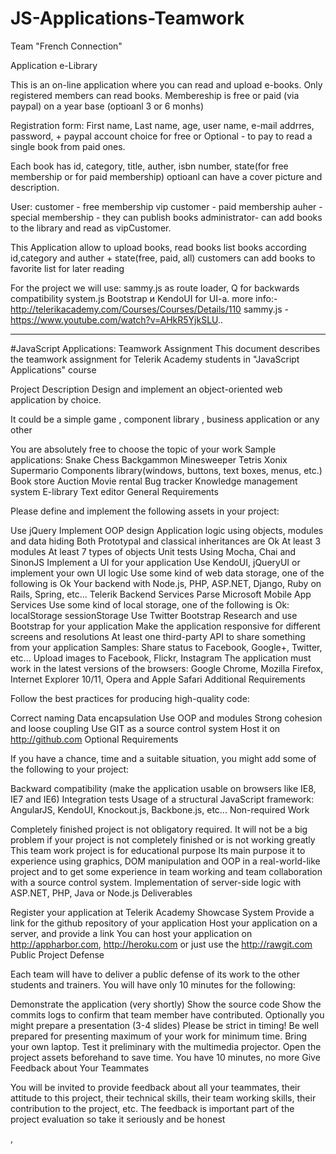 # JS-Applications-Teamwork

Team "French Connection"

Application e-Library 

This is an on-line application where you can read  and upload e-books.
Only registered members can read books.
Membereship is free or paid (via paypal) on a year base (optioanl 3 or 6 monhs)

Registration form: First name, Last name, age, user name, e-mail addrres, password, + paypal account
choice for free or
Optional -  to pay to read a single book from paid ones.

Each book has id, category, title, auther, isbn number, 
state(for free membership or for paid membership)
optioanl can have a cover picture and description.

User:
customer - free membership
vip customer - paid membership
auher - special membership  - they can publish books
administrator- can add books to the library and read as vipCustomer.

This Application allow to upload books, read books
list books according id,category and auther + state(free, paid, all)
customers can add books to favorite list for later reading

For the project we will use:
 sammy.js as route loader, 
 Q for backwards compatibility
system.js 
 Bootstrap и KendoUI for UI-a.
more info:- http://telerikacademy.com/Courses/Courses/Details/110
sammy.js - https://www.youtube.com/watch?v=AHkR5YjkSLU..



-------------------------------------------------------------------------------------

#JavaScript Applications: Teamwork Assignment
This document describes the teamwork assignment for Telerik Academy students in "JavaScript Applications" course

Project Description
Design and implement an object-oriented web application by choice.

It could be a simple game , component library , business application or any other

You are absolutely free to choose the topic of your work
Sample applications:
Snake
Chess
Backgammon
Minesweeper
Tetris
Xonix
Supermario
Components library(windows, buttons, text boxes, menus, etc.)
Book store
Auction
Movie rental
Bug tracker
Knowledge management system
E-library
Text editor
General Requirements

Please define and implement the following assets in your project:

Use jQuery
Implement OOP design
Application logic using objects, modules and data hiding
Both Prototypal and classical inheritances are Ok
At least 3 modules
At least 7 types of objects
Unit tests
Using Mocha, Chai and SinonJS
Implement a UI for your application
Use KendoUI, jQueryUI or implement your own UI logic
Use some kind of web data storage, one of the following is Ok
Your backend with Node.js, PHP, ASP.NET, Django, Ruby on Rails, Spring, etc...
Telerik Backend Services
Parse
Microsoft Mobile App Services
Use some kind of local storage, one of the following is Ok:
localStorage
sessionStorage
Use Twitter Bootstrap
Research and use Bootstrap for your application
Make the application responsive for different screens and resolutions
At least one third-party API to share something from your application
Samples:
Share status to Facebook, Google+, Twitter, etc...
Upload images to Facebook, Flickr, Instagram
The application must work in the latest versions of the browsers: Google Chrome, Mozilla Firefox, Internet Explorer 10/11, Opera and Apple Safari
Additional Requirements

Follow the best practices for producing high-quality code:

Correct naming
Data encapsulation
Use OOP and modules
Strong cohesion and loose coupling
Use GIT as a source control system
Host it on http://github.com
Optional Requirements

If you have a chance, time and a suitable situation, you might add some of the following to your project:

Backward compatibility (make the application usable on browsers like IE8, IE7 and IE6)
Integration tests
Usage of a structural JavaScript framework:
AngularJS, KendoUI, Knockout.js, Backbone.js, etc...
Non-required Work

Completely finished project is not obligatory required. It will not be a big problem if your project is not completely finished or is not working greatly
This team work project is for educational purpose
Its main purpose it to experience using graphics, DOM manipulation and OOP in a real-world-like project and to get some experience in team working and team collaboration with a source control system.
Implementation of server-side logic with ASP.NET, PHP, Java or Node.js
Deliverables

Register your application at Telerik Academy Showcase System
Provide a link for the github repository of your application
Host your application on a server, and provide a link
You can host your application on http://appharbor.com, http://heroku.com or just use the http://rawgit.com
Public Project Defense

Each team will have to deliver a public defense of its work to the other students and trainers. You will have only 10 minutes for the following:

Demonstrate the application (very shortly)
Show the source code
Show the commits logs to confirm that team member have contributed.
Optionally you might prepare a presentation (3-4 slides) Please be strict in timing! Be well prepared for presenting maximum of your work for minimum time. Bring your own laptop. Test it preliminary with the multimedia projector. Open the project assets beforehand to save time. You have 10 minutes, no more
Give Feedback about Your Teammates

You will be invited to provide feedback about all your teammates, their attitude to this project, their technical skills, their team working skills, their contribution to the project, etc. The feedback is important part of the project evaluation so take it seriously and be honest





,